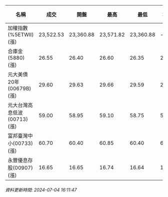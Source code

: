 | 名稱 | 成交 | 開盤 | 最高 | 最低 | 均價 | 成交金額(億) | 昨收 | 漲跌幅 | 漲跌 | 總量 | 昨量 | 振幅 |
| -------- | -------- | -------- | -------- |-------- | -------- | -------- |-------- |-------- |-------- | -------- | -------- |-------- |
|加權指數(%5ETWII) (漲)|23,522.53|23,360.88|23,571.82|23,360.88|-|5,350.77|23,172.43|1.51%|350.10|11,446,499|0|0.91%|
|合庫金(5880) (漲)|26.55|26.40|26.60|26.35|26.48|3.31|26.40|0.57%|0.15|12,494|20,076|0.95%|
|元大美債20年(00679B) (漲)|29.60|29.63|29.66|29.59|29.62|11.84|29.41|0.65%|0.19|39,966|57,636|0.24%|
|元大台灣高息低波(00713) (漲)|59.00|58.95|59.10|58.75|58.94|8.35|58.80|0.34%|0.20|14,168|11,925|0.60%|
|富邦臺灣中小(00733) (漲)|60.70|60.40|60.85|60.40|60.70|1.44|60.20|0.83%|0.50|2,380|1,806|0.75%|
|永豐優息存股(00907) (漲)|16.65|16.65|16.74|16.64|16.67|0.624|16.62|0.18%|0.03|3,743|2,922|0.60%|
###### 資料更新時間: 2024-07-04 16:11:47